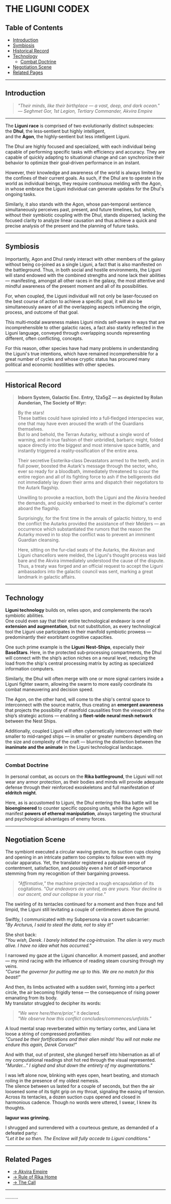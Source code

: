 # THE LIGUNI CODEX

## Table of Contents
- [Introduction](#introduction)
- [Symbiosis](#symbiosis)
- [Historical Record](#historical-record)
- [Technology](#technology)
  - [Combat Doctrine](#combat-doctrine)
- [Negotiation Scene](#negotiation-scene)
- [Related Pages](#related-pages)

---

## Introduction

> *"Their minds, like their birthplace — a vast, deep, and dark ocean."*  
> — *Seghmet Gor, 1st Legion, Tertiary Commander, Akvira Empire*

---

The **Liguni race** is comprised of two evolutionarily distinct subspecies:  
the **Dhul**, the less‑sentient but highly intelligent,  
and the **Agon**, the highly‑sentient but less intelligent Liguni.

The Dhul are highly focused and specialized, with each individual being capable of performing specific tasks with efficiency and accuracy. They are capable of quickly adapting to situational change and can synchronize their behavior to optimize their goal‑driven performance in an instant.

However, their knowledge and awareness of the world is always limited by the confines of their current goals. As such, if the Dhul are to operate in the world as individual beings, they require continuous melding with the Agon, in whose embrace the Liguni individual can generate updates for the Dhul's ongoing tasks.

Similarly, it also stands with the Agon, whose pan‑temporal sentience simultaneously perceives past, present, and future timelines, but which, without their symbiotic coupling with the Dhul, stands dispersed, lacking the focused clarity to analyze linear causation and thus achieve a quick and precise analysis of the present and the planning of future tasks.

---

## Symbiosis

Importantly, Agon and Dhul rarely interact with other members of the galaxy without being co‑joined as a single Liguni, a fact that is also manifested on the battleground. Thus, in both social and hostile environments, the Liguni will stand endowed with the combined strengths and none lack their abilities — manifesting, amongst all other races in the galaxy, the most attentive and mindful awareness of the present moment and all of its possibilities.

For, when coupled, the Liguni individual will not only be laser‑focused on the best course of action to achieve a specific goal, it will also be simultaneously aware of all the overlapping aspects influencing the origin, process, and outcome of that goal.

This multi‑modal awareness makes Liguni minds self‑aware in ways that are incomprehensible to other galactic races, a fact also starkly reflected in the Liguni language, conveyed through overlapping sounds representing different, often conflicting, concepts.

For this reason, other species have had many problems in understanding the Liguni's true intentions, which have remained incomprehensible for a great number of cycles and whose cryptic status has procured many political and economic hostilities with other species.

---

## Historical Record

> **Inborn System, Galactic Enc. Entry, 12a5gZ — as depicted by Rolan Aunderian, The Society of Wyr:**
>
> By the stars!  
> These battles could have spiraled into a full‑fledged interspecies war, one that may have even aroused the wrath of the Guardians themselves.  
> But lo and behold, the Terran Autarky, without a single word of warning, and in true fashion of their unbridled, barbaric might, folded space directly into the biggest and most intensive space battle, and instantly triggered a reality‑ossification of the entire area.
>
> Their secretive Esoterika‑class Devastators armed to the teeth, and in full power, boosted the Autark's message through the sector, who, ever so ready for a bloodbath, immediately threatened to scour the entire region and all of its fighting force to ash if the belligerents did not immediately lay down their arms and dispatch their negotiators to the Autark flagship.
>
> Unwilling to provoke a reaction, both the Liguni and the Akvira heeded the demands, and quickly embarked to meet in the diplomat's center aboard the flagship.
>
> Surprisingly, for the first time in the annals of galactic history, to end the conflict the Autarks provided the assistance of their Melders — an occurrence which substantiated the rumors that the reason the Autarky moved in to stop the conflict was to prevent an imminent Guardian cleansing.
>
> Here, sitting on the fur‑clad seats of the Autarks, the Akviran and Liguni chancellors were melded, the Liguni's thought process was laid bare and the Akvira immediately understood the cause of the dispute.  
> Thus, a treaty was forged and an official request to accept the Liguni ambassadors into the galactic council was sent, marking a great landmark in galactic affairs.

---

## Technology

**Liguni technology** builds on, relies upon, and complements the race’s symbiotic abilities.  
One could even say that their entire technological endeavor is one of **extension and augmentation**, but not substitution, as every technological tool the Liguni use participates in their manifold symbiotic prowess — predominantly their exorbitant cognitive capacities.

One such prime example is the **Liguni Nest‑Ships**, especially their **BaseStars**. Here, in the protected sub‑processing compartments, the Dhul will connect with the ship’s action niches on a neural level, reducing the load from the ship's central processing matrix by acting as specialized information computers.

Similarly, the Dhul will often merge with one or more signal carriers inside a Liguni fighter swarm, allowing the swarm to more easily coordinate its combat maneuvering and decision speed.

The Agon, on the other hand, will come to the ship's central space to interconnect with the source matrix, thus creating an **emergent awareness** that projects the possibility of manifold causalities from the viewpoint of the ship’s strategic actions — enabling a **fleet‑wide neural mesh network** between the Nest Ships.

Additionally, coupled Liguni will often cybernetically interconnect with their smaller to mid‑ranged ships — in smaller or greater numbers depending on the size and complexity of the craft — blurring the distinction between the **inanimate and the animate** in the Liguni technological landscape.

---

### Combat Doctrine

In personal combat, as occurs on the **Rika battleground**, the Liguni will not wear any armor protection, as their bodies and minds will provide adequate defense through their reinforced exoskeletons and full manifestation of **eldritch might**.

Here, as is accustomed to Liguni, the Dhul entering the Rika battle will be **bioengineered** to counter specific opposing units, while the Agon will manifest **powers of ethereal manipulation**, always targeting the structural and psychological advantages of enemy forces.

---

## Negotiation Scene

The symbiont executed a circular waving gesture, its suction cups closing and opening in an intricate pattern too complex to follow even with my ocular apparatus. Yet, the translator registered a palpable sense of contentment, satisfaction, and possibly even a hint of self‑importance stemming from my recognition of their bargaining prowess.

> *"Affirmative,"* the machine projected a rough encapsulation of its cogitations. *"Our endeavors are united, as are yours. Your decline is our ascent, and our collapse is your rise."*

The swirling of its tentacles continued for a moment and then froze and fell limpid, the Liguni still levitating a couple of centimeters above the ground.

Swiftly, I communicated with my Subpersona via a covert subcarrier:  
*"By Arcturus, I said to steal the data, not to slay it!"*

She shot back:  
*"You wish, Derek. I barely initiated the cog‑intrusion. The alien is very much alive. I have no idea what has occurred."*

I narrowed my gaze at the Liguni chancellor. A moment passed, and another — my mind racing with the influence of reading steam coursing through my veins.  
*"Curse the governor for putting me up to this. We are no match for this beast!"*

And then, its limbs activated with a sudden swirl, forming into a perfect circle, the air becoming frigidly tense — the consequence of rising power emanating from its body.  
My translator struggled to decipher its words:

> *"We were here/there/prior,"* it declared.  
> *"We observe how this conflict concludes/commences/unfolds."*

A loud mental snap reverberated within my tertiary cortex, and Liana let loose a string of compressed profanities:  
*"Cursed be their fortifications and their alien minds! You will not make me endure this again, Derek Corvax!"*

And with that, out of protest, she plunged herself into hibernation as all of my computational readings shot hot red through the visual represented.  
*"Murder…" I sighed and shut down the entirety of my augmentations."*

I was left alone now, blinking with eyes open, heart beating, and stomach roiling in the presence of my oldest nemesis.  
The silence between us lasted for a couple of seconds, but then the air loosened some of its tight grip on my throat, signaling the easing of tension. Across its tentacles, a dozen suction cups opened and closed in harmonious cadence. Though no words were uttered, I swear, I knew its thoughts.

**Iaguur was grinning.**

I shrugged and surrendered with a courteous gesture, as demanded of a defeated party:  
*"Let it be so then. The Enclave will fully accede to Liguni conditions."*

---

## Related Pages

- [→ Akvira Empire](../factions/prime-contenders/akvira-empire.md)  
- [→ Rule of Rika Home](../../rule-of-rika.md)  
- [→ The Call](../systems/the-call.md)

---

……….
